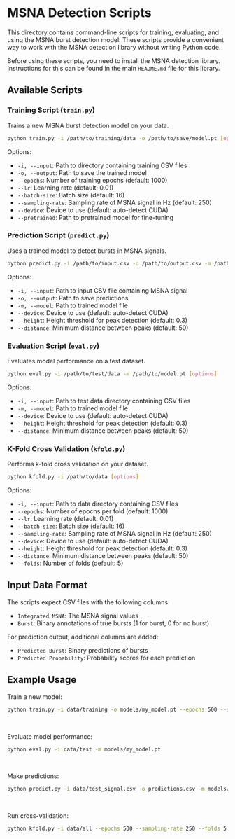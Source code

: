 # MSNA Detection Scripts

This directory contains command-line scripts for training, evaluating, and using the MSNA burst detection model. These scripts provide a convenient way to work with the MSNA detection library without writing Python code.

Before using these scripts, you need to install the MSNA detection library. Instructions for this can be found in the main `README.md` file for this library.


## Available Scripts

### Training Script (`train.py`)

Trains a new MSNA burst detection model on your data.

```bash
python train.py -i /path/to/training/data -o /path/to/save/model.pt [options]
```

Options:
- `-i, --input`: Path to directory containing training CSV files
- `-o, --output`: Path to save the trained model
- `--epochs`: Number of training epochs (default: 1000)
- `--lr`: Learning rate (default: 0.01)
- `--batch-size`: Batch size (default: 16)
- `--sampling-rate`: Sampling rate of MSNA signal in Hz (default: 250)
- `--device`: Device to use (default: auto-detect CUDA)
- `--pretrained`: Path to pretrained model for fine-tuning


### Prediction Script (`predict.py`)

Uses a trained model to detect bursts in MSNA signals.

```bash
python predict.py -i /path/to/input.csv -o /path/to/output.csv -m /path/to/model.pt [options]
```

Options:
- `-i, --input`: Path to input CSV file containing MSNA signal
- `-o, --output`: Path to save predictions
- `-m, --model`: Path to trained model file
- `--device`: Device to use (default: auto-detect CUDA)
- `--height`: Height threshold for peak detection (default: 0.3)
- `--distance`: Minimum distance between peaks (default: 50)


### Evaluation Script (`eval.py`)

Evaluates model performance on a test dataset.

```bash
python eval.py -i /path/to/test/data -m /path/to/model.pt [options]
```

Options:
- `-i, --input`: Path to test data directory containing CSV files
- `-m, --model`: Path to trained model file
- `--device`: Device to use (default: auto-detect CUDA)
- `--height`: Height threshold for peak detection (default: 0.3)
- `--distance`: Minimum distance between peaks (default: 50)


### K-Fold Cross Validation (`kfold.py`)

Performs k-fold cross validation on your dataset.

```bash
python kfold.py -i /path/to/data [options]
```

Options:
- `-i, --input`: Path to data directory containing CSV files
- `--epochs`: Number of epochs per fold (default: 1000)
- `--lr`: Learning rate (default: 0.01)
- `--batch-size`: Batch size (default: 16)
- `--sampling-rate`: Sampling rate of MSNA signal in Hz (default: 250)
- `--device`: Device to use (default: auto-detect CUDA)
- `--height`: Height threshold for peak detection (default: 0.3)
- `--distance`: Minimum distance between peaks (default: 50)
- `--folds`: Number of folds (default: 5)


## Input Data Format

The scripts expect CSV files with the following columns:
- `Integrated MSNA`: The MSNA signal values
- `Burst`: Binary annotations of true bursts (1 for burst, 0 for no burst)

For prediction output, additional columns are added:
- `Predicted Burst`: Binary predictions of bursts
- `Predicted Probability`: Probability scores for each prediction


## Example Usage

Train a new model:

```bash
python train.py -i data/training -o models/my_model.pt --epochs 500 --sampling-rate 250
```

<br>

Evaluate model performance:

```bash
python eval.py -i data/test -m models/my_model.pt
```

<br>

Make predictions:

```bash
python predict.py -i data/test_signal.csv -o predictions.csv -m models/my_model.pt
```


<br>

Run cross-validation:

```bash
python kfold.py -i data/all --epochs 500 --sampling-rate 250 --folds 5
```
